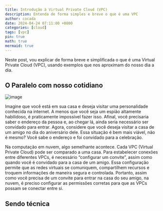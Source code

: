 ```yaml
---
title: Introdução à Virtual Private Cloud (VPC)
description: Entenda de forma simples e breve o que é uma VPC
author: cocada
date: 2024-04-24 07:11:00 +0800
categories: [cloud]
tags: [vpc]
pin: true
math: true
mermaid: true
---
```


Neste post, vou explicar de forma breve e simplificada o que é uma Virtual Private Cloud (VPC), usando exemplos que nos aproximam do nosso dia a dia.

## O Paralelo com nosso cotidiano

![image](https://github.com/LizzyMartin/LizzyMartin.github.io/assets/49369203/53d165d9-f461-4991-b0ea-3b46ad2371a2)

Imagine que você está em sua casa e deseja visitar uma personalidade conhecida na internet. A menos que você seja um espião altamente habilidoso, é praticamente impossível fazer isso. Afinal, você precisaria saber o endereço da pessoa e, ao chegar lá, ainda seria necessário ser convidado para entrar. Agora, considere que você deseja visitar a casa de um amigo no dia do aniversário dele. Essa situação é bem mais viável, não é mesmo? Você sabe o endereço e foi convidado para a celebração.

Na computação em nuvem, algo semelhante acontece. Cada VPC (Virtual Private Cloud) pode ser comparado a uma casa. Para estabelecer conexões entre diferentes VPCs, é necessário “configurar um convite”, assim como quando você é convidado para a casa de um amigo. Essa configuração permite que as redes virtuais se comuniquem, compartilhem recursos e troquem informações de maneira segura e controlada. Portanto, assim como você precisa de um convite para entrar na casa do seu amigo, na nuvem, é preciso configurar as permissões corretas para que as VPCs possam se conectar entre si.

## Sendo técnica


